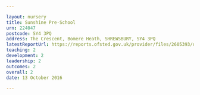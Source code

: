 ```yaml
---

layout: nursery
title: Sunshine Pre-School
urn: 224047
postcode: SY4 3PQ
address: The Crescent, Bomere Heath, SHREWSBURY, SY4 3PQ
latestReportUrl: https://reports.ofsted.gov.uk/provider/files/2605393/urn/224047.pdf
teaching: 2
development: 2
leadership: 2
outcomes: 2
overall: 2
date: 13 October 2016

---
```

